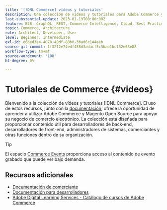 ```yaml
---
title: '[!DNL Commerce] vídeos y tutoriales'
description: Una colección de vídeos y tutoriales para Adobe Commerce y Magento Open Source
last-substantial-update: 2023-01-19T00:00:00Z
feature: B2B, GraphQL, REST, Commerce Intelligence, Cloud, Best Practices, API Mesh, App Builder
topic: Commerce, Architecture
role: Architect, Developer, User
level: Beginner, Intermediate
exl-id: e6bed3a4-4078-40df-88b0-3bad6c144aeb
source-git-commit: 1f3212e74edf488d3adacf5c3bae1bc132e63e88
workflow-type: tm+mt
source-wordcount: '108'
ht-degree: 0%

---
```


# Tutoriales de Commerce {#videos}

Bienvenido a la colección de vídeos y tutoriales [!DNL Commerce]. El uso de estos recursos, junto con la [documentación](https://experienceleague.adobe.com/docs/commerce.html), ofrece la oportunidad de aprender a utilizar Adobe Commerce y Magento Open Source para apoyar su negocio de comercio electrónico. La colección está diseñada para proporcionar contenido útil para desarrolladores de back-end, desarrolladores de front-end, administradores de sistemas, comerciantes y otras funciones dentro de su organización.

<div id="recs-overview-body-1"></div>
<div id="recs-overview-body-2"></div>
<div id="recs-overview-body-3"></div>
<div id="recs-overview-body-4"></div>
<div id="recs-overview-body-5"></div>
<div id="recs-overview-body-6"></div>

>[!TIP]
>
>El espacio [Commerce Events](https://experienceleague.adobe.com/docs/commerce-events/events/overview.html) proporciona acceso al contenido de evento grabado que puede ver bajo demanda.

## Recursos adicionales

- [Documentación de comerciante](https://experienceleague.adobe.com/docs/commerce-admin/user-guides/home.html)
- [Documentación para desarrolladores](https://developer.adobe.com/commerce)
- [Adobe Digital Learning Services - Catálogo de cursos de Adobe Commerce](https://learning.adobe.com/catalog.html?solution=Adobe%20Commerce)


